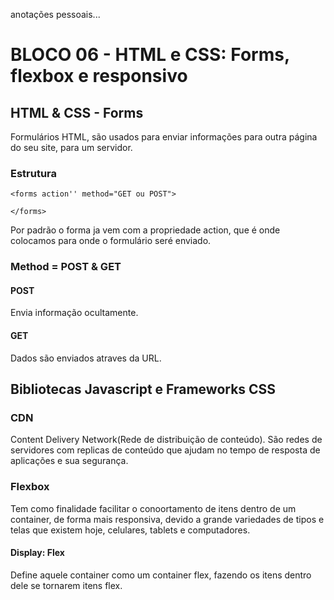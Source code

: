 anotações pessoais...

# BLOCO 06 - HTML e CSS: Forms, flexbox e responsivo

## HTML & CSS - Forms

Formulários HTML, são usados para enviar informações para outra página do seu site, para um servidor.

### Estrutura

```
<forms action'' method="GET ou POST">

</forms>
```

Por padrão o forma ja vem com a propriedade action, que é onde colocamos para onde o formulário seré enviado.

### Method = POST & GET

#### POST

Envia informação ocultamente.

#### GET

Dados são enviados atraves da URL.

## Bibliotecas Javascript e Frameworks CSS

### CDN

Content Delivery Network(Rede de distribuição de conteúdo). São redes de servidores com replicas de conteúdo que ajudam no tempo de resposta de aplicações e sua segurança.

### Flexbox

Tem como finalidade facilitar o conoortamento de itens dentro de um container, de forma mais responsiva, devido a grande variedades de tipos e telas que existem hoje, celulares, tablets e computadores.

#### Display: Flex

Define aquele container como um container flex, fazendo os itens dentro dele se tornarem itens flex.

